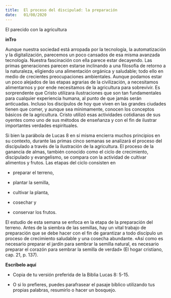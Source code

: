 ```yaml
---
title:  El proceso del discipulad: la preparación
date:   01/08/2020
---
```


El parecido con la agricultura

**inTro**

Aunque nuestra sociedad está arropada por la tecnología, la automatización y la digitalización, parecemos un poco cansados de esa misma avanzada tecnología. Nuestra fascinación con ella parece estar decayendo. Las primas generaciones parecen estarse inclinando a una filosofía de retorno a la naturaleza, eligiendo una alimentación orgánica y saludable; todo ello en medio de crecientes preocupaciones ambientales. Aunque podamos estar un poco alejados de las etapas agrarias de la civilización, a necesitamos alimentarnos y por ende necesitamos de la agricultura para sobrevivir. Es sorprendente que Cristo utilizara ilustraciones que son tan fundamentales para cualquier experiencia humana, al punto de que jamás serán anticuadas. Incluso los discípulos de hoy que viven en las grandes ciudades tienen que comer, y aunque sea mínimamente, conocen los conceptos básicos de la agricultura. Cristo utilizó esas actividades cotidianas de sus oyentes como uno de sus métodos de enseñanza y con el fin de ilustrar importantes verdades espirituales.

Si bien la parábola de Lucas 8 en sí misma encierra muchos principios en su contexto, durante las primas cinco semanas se analizará el proceso del discipulado a través de la ilustración de la agricultura. El proceso de la ganancia de almas, también conocido como el ciclo de crecimiento, discipulado y evangelismo, se compara con la actividad de cultivar alimentos y frutos. Las etapas del ciclo consisten en

- preparar el terreno,

- plantar la semilla,

- cultivar la planta,

- cosechar y

- conservar los frutos.

El estudio de esta semana se enfoca en la etapa de la preparación del terreno. Antes de la siembra de las semillas, hay un vital trabajo de preparación que se debe hacer con el fin de garantizar a todo discípulo un proceso de crecimiento saludable y una cosecha abundante. «Así como es necesario preparar el jardín para sembrar la semilla natural, es necesario preparar el corazón para sembrar la semilla de verdad» (El hogar cristiano, cap. 21, p. 137).

**Escríbelo aquí**

- Copia de tu versión preferida de la Biblia Lucas 8: 5-15.

- O si lo prefieres, puedes parafrasear el pasaje bíblico utilizando tus propias palabras, resumirlo o hacer un bosquejo.
